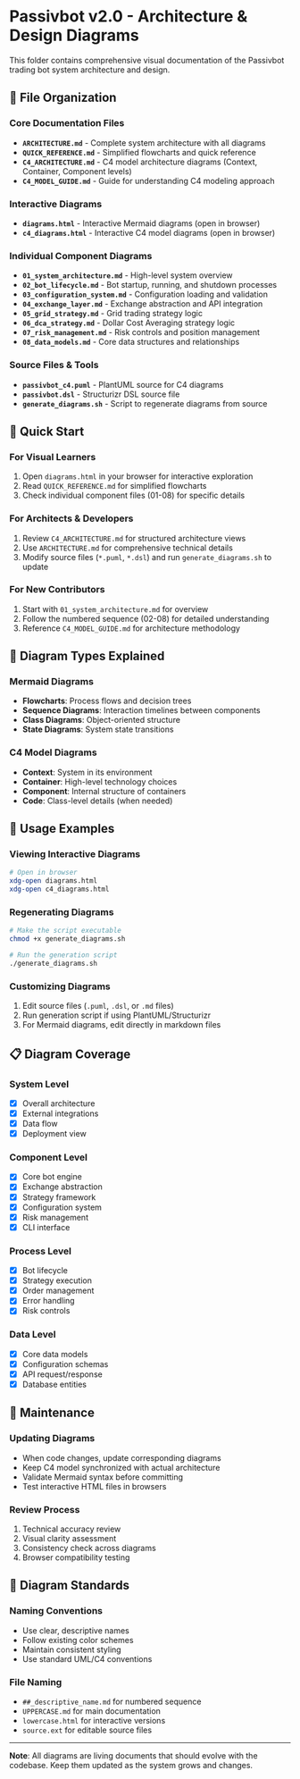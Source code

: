 # Passivbot v2.0 - Architecture & Design Diagrams

This folder contains comprehensive visual documentation of the Passivbot trading bot system architecture and design.

## 📁 File Organization

### Core Documentation Files
- **`ARCHITECTURE.md`** - Complete system architecture with all diagrams
- **`QUICK_REFERENCE.md`** - Simplified flowcharts and quick reference
- **`C4_ARCHITECTURE.md`** - C4 model architecture diagrams (Context, Container, Component levels)
- **`C4_MODEL_GUIDE.md`** - Guide for understanding C4 modeling approach

### Interactive Diagrams
- **`diagrams.html`** - Interactive Mermaid diagrams (open in browser)
- **`c4_diagrams.html`** - Interactive C4 model diagrams (open in browser)

### Individual Component Diagrams
- **`01_system_architecture.md`** - High-level system overview
- **`02_bot_lifecycle.md`** - Bot startup, running, and shutdown processes
- **`03_configuration_system.md`** - Configuration loading and validation
- **`04_exchange_layer.md`** - Exchange abstraction and API integration
- **`05_grid_strategy.md`** - Grid trading strategy logic
- **`06_dca_strategy.md`** - Dollar Cost Averaging strategy logic
- **`07_risk_management.md`** - Risk controls and position management
- **`08_data_models.md`** - Core data structures and relationships

### Source Files & Tools
- **`passivbot_c4.puml`** - PlantUML source for C4 diagrams
- **`passivbot.dsl`** - Structurizr DSL source file
- **`generate_diagrams.sh`** - Script to regenerate diagrams from source

## 🎯 Quick Start

### For Visual Learners
1. Open `diagrams.html` in your browser for interactive exploration
2. Read `QUICK_REFERENCE.md` for simplified flowcharts
3. Check individual component files (01-08) for specific details

### For Architects & Developers
1. Review `C4_ARCHITECTURE.md` for structured architecture views
2. Use `ARCHITECTURE.md` for comprehensive technical details
3. Modify source files (`*.puml`, `*.dsl`) and run `generate_diagrams.sh` to update

### For New Contributors
1. Start with `01_system_architecture.md` for overview
2. Follow the numbered sequence (02-08) for detailed understanding
3. Reference `C4_MODEL_GUIDE.md` for architecture methodology

## 🔧 Diagram Types Explained

### Mermaid Diagrams
- **Flowcharts**: Process flows and decision trees
- **Sequence Diagrams**: Interaction timelines between components
- **Class Diagrams**: Object-oriented structure
- **State Diagrams**: System state transitions

### C4 Model Diagrams
- **Context**: System in its environment
- **Container**: High-level technology choices
- **Component**: Internal structure of containers
- **Code**: Class-level details (when needed)

## 🚀 Usage Examples

### Viewing Interactive Diagrams
```bash
# Open in browser
xdg-open diagrams.html
xdg-open c4_diagrams.html
```

### Regenerating Diagrams
```bash
# Make the script executable
chmod +x generate_diagrams.sh

# Run the generation script
./generate_diagrams.sh
```

### Customizing Diagrams
1. Edit source files (`.puml`, `.dsl`, or `.md` files)
2. Run generation script if using PlantUML/Structurizr
3. For Mermaid diagrams, edit directly in markdown files

## 📋 Diagram Coverage

### System Level
- [x] Overall architecture
- [x] External integrations
- [x] Data flow
- [x] Deployment view

### Component Level
- [x] Core bot engine
- [x] Exchange abstraction
- [x] Strategy framework
- [x] Configuration system
- [x] Risk management
- [x] CLI interface

### Process Level
- [x] Bot lifecycle
- [x] Strategy execution
- [x] Order management
- [x] Error handling
- [x] Risk controls

### Data Level
- [x] Core data models
- [x] Configuration schemas
- [x] API request/response
- [x] Database entities

## 🔄 Maintenance

### Updating Diagrams
- When code changes, update corresponding diagrams
- Keep C4 model synchronized with actual architecture
- Validate Mermaid syntax before committing
- Test interactive HTML files in browsers

### Review Process
1. Technical accuracy review
2. Visual clarity assessment
3. Consistency check across diagrams
4. Browser compatibility testing

## 🎨 Diagram Standards

### Naming Conventions
- Use clear, descriptive names
- Follow existing color schemes
- Maintain consistent styling
- Use standard UML/C4 conventions

### File Naming
- `##_descriptive_name.md` for numbered sequence
- `UPPERCASE.md` for main documentation
- `lowercase.html` for interactive versions
- `source.ext` for editable source files

---

**Note**: All diagrams are living documents that should evolve with the codebase. Keep them updated as the system grows and changes.
